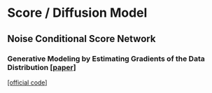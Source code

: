 # Score / Diffusion Model


## Noise Conditional Score Network
### Generative Modeling by Estimating Gradients of the Data Distribution [[paper]](https://arxiv.org/abs/1907.05600)


  [[official code]](https://github.com/ermongroup/ncsn)
